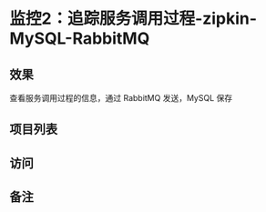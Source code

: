 #   监控2：追踪服务调用过程-zipkin-MySQL-RabbitMQ


##  效果

查看服务调用过程的信息，通过 RabbitMQ 发送，MySQL 保存


##  项目列表


##  访问


##  备注

